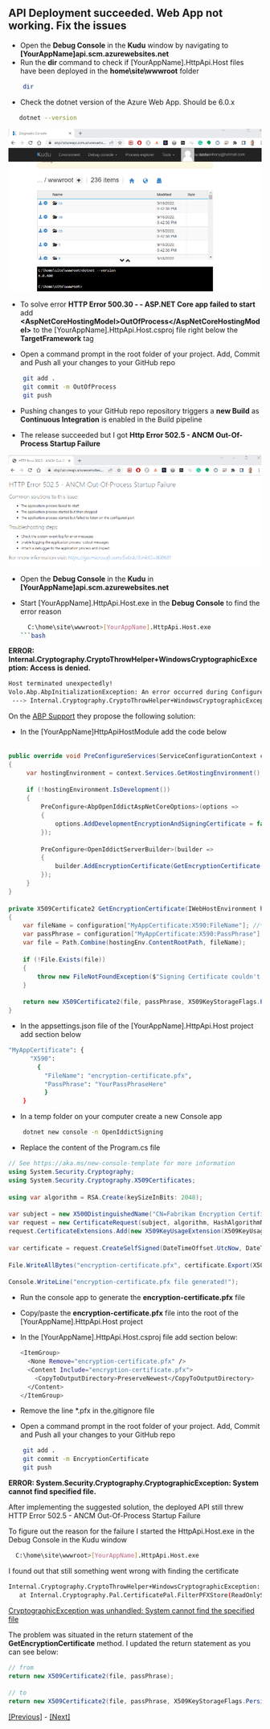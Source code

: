 ## API Deployment succeeded. Web App not working. Fix the issues

* Open the **Debug Console** in the **Kudu** window by navigating to **[YourAppName]api.scm.azurewebsites.net**
* Run the **dir** command to check if [YourAppName].HttpApi.Host files have been deployed in the **home\site\wwwroot** folder

```bash
    dir
```

* Check the dotnet version of the Azure Web App. Should be 6.0.x

```bash
   dotnet --version
```

![Kudu debug console](images/kudu_debug_console.png)

* To solve error **HTTP Error 500.30 - - ASP.NET Core app failed to start** add **&lt;AspNetCoreHostingModel&gt;OutOfProcess&lt;/AspNetCoreHostingModel&gt;** to the [YourAppName].HttpApi.Host.csproj file right below the **TargetFramework** tag

* Open a command prompt in the root folder of your project. Add, Commit and Push all your changes to your GitHub repo

```bash
    git add .
    git commit -m OutOfProcess
    git push
```

* Pushing changes to your GitHub repo repository triggers a **new Build** as **Continuous Integration** is enabled in the Build pipeline

* The release succeeded but I got **Http Error 502.5 - ANCM Out-Of-Process Startup Failure**

![Http Error 502.5 - ANCM Out-Of-Process Startup Failure](images/ancm_out_of_process_startup_failure.png)

* Open the **Debug Console** in the **Kudu** in **[YourAppName]api.scm.azurewebsites.net**
* Start [YourAppName].HttpApi.Host.exe in the **Debug Console** to find the error reason
  
  ```bash
    C:\home\site\wwwroot>[YourAppName].HttpApi.Host.exe
  ```bash

**ERROR: Internal.Cryptography.CryptoThrowHelper+WindowsCryptographicException: Access is denied.**

```bash
Host terminated unexpectedly!
Volo.Abp.AbpInitializationException: An error occurred during ConfigureServicesAsync phase of the module Volo.Abp.OpenIddict.AbpOpenIddictAspNetCoreModule, Volo.Abp.OpenIddict.AspNetCore, Version=6.0.0.0, Culture=neutral, PublicKeyToken=null. See the inner exception for details.
 ---> Internal.Cryptography.CryptoThrowHelper+WindowsCryptographicException: Access is denied.
```

On the [ABP Support](https://support.abp.io/QA/Questions/3664/Azure-5003-error-Access-Denied) they propose the following solution:

* In the [YourAppName]HttpApiHostModule add the code below

```csharp

public override void PreConfigureServices(ServiceConfigurationContext context)
{
     var hostingEnvironment = context.Services.GetHostingEnvironment();

     if (!hostingEnvironment.IsDevelopment())
     {
         PreConfigure<AbpOpenIddictAspNetCoreOptions>(options =>
         {
             options.AddDevelopmentEncryptionAndSigningCertificate = false;
         });

         PreConfigure<OpenIddictServerBuilder>(builder =>
         {
             builder.AddEncryptionCertificate(GetEncryptionCertificate(hostingEnvironment, context.Services.GetConfiguration()));
         });
     }
}

private X509Certificate2 GetEncryptionCertificate(IWebHostEnvironment hostingEnv, IConfiguration configuration)
{
    var fileName = configuration["MyAppCertificate:X590:FileName"]; //*.pfx 
    var passPhrase = configuration["MyAppCertificate:X590:PassPhrase"]; // pass phrase (XXXXXXXX-XXXX-XXXX-XXXX-XXXXXXXXXXXX)
    var file = Path.Combine(hostingEnv.ContentRootPath, fileName);

    if (!File.Exists(file))
    {
        throw new FileNotFoundException($"Signing Certificate couldn't found: {file}");
    }

    return new X509Certificate2(file, passPhrase, X509KeyStorageFlags.PersistKeySet | X509KeyStorageFlags.MachineKeySet);
}

```

* In the appsettings.json file of the [YourAppName].HttpApi.Host project add section below

```bash
"MyAppCertificate": { 
      "X590": 
        { 
          "FileName": "encryption-certificate.pfx", 
          "PassPhrase": "YourPassPhraseHere" 
          }  
    }
```

* In a temp folder on your computer create a new Console app

```bash  
    dotnet new console -n OpenIddictSigning
```  

* Replace the content of the Program.cs file

```csharp
// See https://aka.ms/new-console-template for more information
using System.Security.Cryptography;
using System.Security.Cryptography.X509Certificates;

using var algorithm = RSA.Create(keySizeInBits: 2048);

var subject = new X500DistinguishedName("CN=Fabrikam Encryption Certificate");
var request = new CertificateRequest(subject, algorithm, HashAlgorithmName.SHA256, RSASignaturePadding.Pkcs1);
request.CertificateExtensions.Add(new X509KeyUsageExtension(X509KeyUsageFlags.KeyEncipherment, critical: true));

var certificate = request.CreateSelfSigned(DateTimeOffset.UtcNow, DateTimeOffset.UtcNow.AddYears(2));

File.WriteAllBytes("encryption-certificate.pfx", certificate.Export(X509ContentType.Pfx, "YourPassPhraseHere"));

Console.WriteLine("encryption-certificate.pfx file generated!");

```

* Run the console app to generate the **encryption-certificate.pfx** file

* Copy/paste the **encryption-certificate.pfx** file into the root of the [YourAppName].HttpApi.Host project

* In the [YourAppName].HttpApi.Host.csproj file add section below:

  ```bash
  <ItemGroup>
    <None Remove="encryption-certificate.pfx" />
    <Content Include="encryption-certificate.pfx">
      <CopyToOutputDirectory>PreserveNewest</CopyToOutputDirectory>
    </Content>
  </ItemGroup>
  ```

* Remove the line *.pfx in the.gitignore file

* Open a command prompt in the root folder of your project. Add, Commit and Push all your changes to your GitHub repo

```bash
    git add .
    git commit -m EncryptionCertificate
    git push
```

**ERROR: System.Security.Cryptography.CryptographicException: System cannot find specified file.**

After implementing the suggested solution, the deployed API still threw HTTP Error 502.5 - ANCM Out-Of-Process Startup Failure

To figure out the reason for the failure I started the HttpApi.Host.exe in the Debug Console in the Kudu window

```bash
  C:\home\site\wwwroot>[YourAppName].HttpApi.Host.exe 
```

I found out that still something went wrong with finding the certificate

```bash
Internal.Cryptography.CryptoThrowHelper+WindowsCryptographicException: The system cannot find the file specified.
   at Internal.Cryptography.Pal.CertificatePal.FilterPFXStore(ReadOnlySpan`1 rawData, SafePasswordHandle password, PfxCertStoreFlags pfxCertStoreFlags
```

[CryptographicException was unhandled: System cannot find the specified file](https://stackoverflow.com/questions/17840825/cryptographicexception-was-unhandled-system-cannot-find-the-specified-file)

The problem was situated in the return statement of the **GetEncryptionCertificate** method.
I updated the return statement as you can see below:

```csharp
// from
return new X509Certificate2(file, passPhrase);

// to
return new X509Certificate2(file, passPhrase, X509KeyStorageFlags.PersistKeySet | X509KeyStorageFlags.MachineKeySet);

```

[[Previous]](tutorial/../6.create-a-release-pipeline-and-deploy-httpapi-host-project.md) - [[Next]](tutorial/../8.create-a-web-app-in-the-azure-portal-for-the-blazor-project.md)
